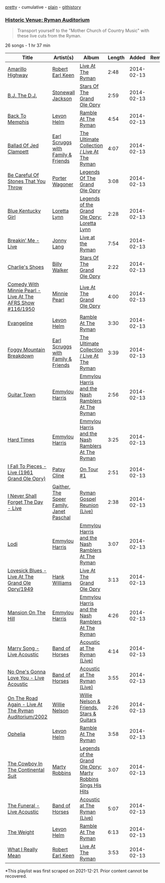 [pretty](/playlists/pretty/2lOMjzyPMlcIvcaWlaF6MB.md) - cumulative - [plain](/playlists/plain/2lOMjzyPMlcIvcaWlaF6MB) - [githistory](https://github.githistory.xyz/mackorone/spotify-playlist-archive/blob/main/playlists/plain/2lOMjzyPMlcIvcaWlaF6MB)

### [Historic Venue: Ryman Auditorium](https://open.spotify.com/playlist/2lOMjzyPMlcIvcaWlaF6MB)

> Transport yourself to the "Mother Church of Country Music" with these live cuts from the Ryman.

26 songs - 1 hr 37 min

| Title | Artist(s) | Album | Length | Added | Removed |
|---|---|---|---|---|---|
| [Amarillo Highway](https://open.spotify.com/track/6v20IZZe5cpVTa0Wr4viAI) | [Robert Earl Keen](https://open.spotify.com/artist/1jjpkAHC8bd9fRFfgKyYLP) | [Live At The Ryman](https://open.spotify.com/album/5xjIhDIgeympQE9sY6ycUr) | 2:48 | 2014-02-13 |  |
| [B.J\. The D.J.](https://open.spotify.com/track/0i56DpoaaddL17NRi7Bakf) | [Stonewall Jackson](https://open.spotify.com/artist/0NqxUSg57tX1o1WG7VU1Vp) | [Stars Of The Grand Ole Opry](https://open.spotify.com/album/1VgMxOLTZZCFIjZNqpljih) | 2:59 | 2014-02-13 |  |
| [Back To Memphis](https://open.spotify.com/track/7bY9afXKNu6jaurg6hRz5t) | [Levon Helm](https://open.spotify.com/artist/1PWHsS9haruM3AEebZuGs9) | [Ramble At The Ryman](https://open.spotify.com/album/4DVPUmjai3V6TkDUm9GDYB) | 4:54 | 2014-02-13 |  |
| [Ballad Of Jed Clampett](https://open.spotify.com/track/1HVaZswQYJFgW2ydiATWOx) | [Earl Scruggs with Family & Friends](https://open.spotify.com/artist/6xfpPv57MHbo0W3lTVaTKV) | [The Ultimate Collection / Live At The Ryman](https://open.spotify.com/album/3zQhpJr0hnBYyqzeJmxmEb) | 4:07 | 2014-02-13 |  |
| [Be Careful Of Stones That You Throw](https://open.spotify.com/track/6dLf1lqVH8gdRPypkKHJrX) | [Porter Wagoner](https://open.spotify.com/artist/4PcLkq6IefIYiRWLXOfwKA) | [Legends Of The Grand Ole Opry](https://open.spotify.com/album/3anhQH0IAFAHWSVtUWpKph) | 3:08 | 2014-02-13 |  |
| [Blue Kentucky Girl](https://open.spotify.com/track/1Xka7EDlLBuCkDzYbIRgsW) | [Loretta Lynn](https://open.spotify.com/artist/1FE0rls8gfQT3laAeRYNgl) | [Legends of the Grand Ole Opry: Loretta Lynn](https://open.spotify.com/album/3fHRR9UMTgDA6X5TspCIcx) | 2:28 | 2014-02-13 |  |
| [Breakin’ Me \- Live](https://open.spotify.com/track/5SvnFIDmtpMXnagk3Kwmq4) | [Jonny Lang](https://open.spotify.com/artist/5rX1EodZfwxmW4fQX2Caot) | [Live at the Ryman](https://open.spotify.com/album/5TX3W2zbb6Vgyl4RZaYGD1) | 7:54 | 2014-02-13 |  |
| [Charlie's Shoes](https://open.spotify.com/track/3gFjLkBHTU0hESknv9WBmO) | [Billy Walker](https://open.spotify.com/artist/0wOnokuOcSoYAUZN6jmpDc) | [Stars Of The Grand Ole Opry](https://open.spotify.com/album/1VgMxOLTZZCFIjZNqpljih) | 2:22 | 2014-02-13 |  |
| [Comedy With Minnie Pearl \- Live At The AFRS Show \#116/1950](https://open.spotify.com/track/1lK7XeJQmIGGobuz7vE4hd) | [Minnie Pearl](https://open.spotify.com/artist/2n5YPAE6NwFtMdE4cepx3n) | [Live At The Grand Ole Opry](https://open.spotify.com/album/31NcTIaL6bG443JSQbiY5R) | 4:00 | 2014-02-13 |  |
| [Evangeline](https://open.spotify.com/track/69XS2i8pYO8MqfudPbNdmF) | [Levon Helm](https://open.spotify.com/artist/1PWHsS9haruM3AEebZuGs9) | [Ramble At The Ryman](https://open.spotify.com/album/4DVPUmjai3V6TkDUm9GDYB) | 3:30 | 2014-02-13 |  |
| [Foggy Mountain Breakdown](https://open.spotify.com/track/6Ax8QvdD3DZGwiW4GVV3bs) | [Earl Scruggs with Family & Friends](https://open.spotify.com/artist/6xfpPv57MHbo0W3lTVaTKV) | [The Ultimate Collection / Live At The Ryman](https://open.spotify.com/album/3zQhpJr0hnBYyqzeJmxmEb) | 3:39 | 2014-02-13 |  |
| [Guitar Town](https://open.spotify.com/track/38PARxIXyOVV1OX8Im33bF) | [Emmylou Harris](https://open.spotify.com/artist/5s6TJEuHTr9GR894wc6VfP) | [Emmylou Harris and the Nash Ramblers At The Ryman](https://open.spotify.com/album/2pASqFYsiluKFC5coxpxXS) | 2:56 | 2014-02-13 |  |
| [Hard Times](https://open.spotify.com/track/3BblpAoOLbV6A3mpipAvVJ) | [Emmylou Harris](https://open.spotify.com/artist/5s6TJEuHTr9GR894wc6VfP) | [Emmylou Harris and the Nash Ramblers At The Ryman](https://open.spotify.com/album/2pASqFYsiluKFC5coxpxXS) | 3:25 | 2014-02-13 |  |
| [I Fall To Pieces \- Live \(1961 Grand Ole Opry\)](https://open.spotify.com/track/3jgjg87yLGjhpX8veyi6Pf) | [Patsy Cline](https://open.spotify.com/artist/7dNsHhGeGU5MV01r06O8gK) | [On Tour \#1](https://open.spotify.com/album/67Q9s9JKfLkBtJbg3oAuc0) | 2:51 | 2014-02-13 |  |
| [I Never Shall Forget The Day \- Live](https://open.spotify.com/track/76rWrw7S1WMugXWOshM85j) | [Gaither](https://open.spotify.com/artist/1rKNroS04wbR4kgHIGBghY), [The Speer Family](https://open.spotify.com/artist/09jjYjayn8aDcjgeKiAn0r), [Janet Paschal](https://open.spotify.com/artist/0zRYgjw7RxECPWbPuMxdFl) | [Ryman Gospel Reunion \(Live\)](https://open.spotify.com/album/16xExsbPMsEYXkte3apJtb) | 2:38 | 2014-02-13 |  |
| [Lodi](https://open.spotify.com/track/3vYMaekpeUtM6wErEiQ3Ll) | [Emmylou Harris](https://open.spotify.com/artist/5s6TJEuHTr9GR894wc6VfP) | [Emmylou Harris and the Nash Ramblers At The Ryman](https://open.spotify.com/album/2pASqFYsiluKFC5coxpxXS) | 3:07 | 2014-02-13 |  |
| [Lovesick Blues \- Live At The Grand Ole Opry/1949](https://open.spotify.com/track/1hrS9xU1Mu314GhPOKapaX) | [Hank Williams](https://open.spotify.com/artist/1FClsNYBUoNFtGgzeG74dW) | [Live At The Grand Ole Opry](https://open.spotify.com/album/31NcTIaL6bG443JSQbiY5R) | 3:13 | 2014-02-13 |  |
| [Mansion On The Hill](https://open.spotify.com/track/0ujWbQtmi5jVmPAdaqAE9K) | [Emmylou Harris](https://open.spotify.com/artist/5s6TJEuHTr9GR894wc6VfP) | [Emmylou Harris and the Nash Ramblers At The Ryman](https://open.spotify.com/album/2pASqFYsiluKFC5coxpxXS) | 4:26 | 2014-02-13 |  |
| [Marry Song \- Live Acoustic](https://open.spotify.com/track/0vykpAq2QuuFMzIr776Cno) | [Band of Horses](https://open.spotify.com/artist/0OdUWJ0sBjDrqHygGUXeCF) | [Acoustic at The Ryman \(Live\)](https://open.spotify.com/album/6N3W6VPGBBxZcYajhZB75a) | 4:14 | 2014-02-13 |  |
| [No One's Gonna Love You \- Live Acoustic](https://open.spotify.com/track/2eoVXXCe2Uryug9QiXH0RI) | [Band of Horses](https://open.spotify.com/artist/0OdUWJ0sBjDrqHygGUXeCF) | [Acoustic at The Ryman \(Live\)](https://open.spotify.com/album/6N3W6VPGBBxZcYajhZB75a) | 3:55 | 2014-02-13 |  |
| [On The Road Again \- Live At The Ryman Auditorium/2002](https://open.spotify.com/track/1WbpJzcP8kTQqG1PFBtNva) | [Willie Nelson](https://open.spotify.com/artist/5W5bDNCqJ1jbCgTxDD0Cb3) | [Willie Nelson & Friends, Stars & Guitars](https://open.spotify.com/album/61IXp6ACQDjl2bRU1dJ6Vy) | 2:26 | 2014-02-13 |  |
| [Ophelia](https://open.spotify.com/track/2xlsZNCPLNtGt0QZMn3dGh) | [Levon Helm](https://open.spotify.com/artist/1PWHsS9haruM3AEebZuGs9) | [Ramble At The Ryman](https://open.spotify.com/album/4DVPUmjai3V6TkDUm9GDYB) | 3:58 | 2014-02-13 |  |
| [The Cowboy In The Continental Suit](https://open.spotify.com/track/5ku5j7ad7iF2pkBZSLvwaP) | [Marty Robbins](https://open.spotify.com/artist/0Xi59sEw38vRvwleSAVqoo) | [Legends of the Grand Ole Opry: Marty Robbins Sings His Hits](https://open.spotify.com/album/7eexZh78EfeyNwC25Nh4Sd) | 3:07 | 2014-02-13 |  |
| [The Funeral \- Live Acoustic](https://open.spotify.com/track/1jKvrkkZxtQ7ZDiXdITOis) | [Band of Horses](https://open.spotify.com/artist/0OdUWJ0sBjDrqHygGUXeCF) | [Acoustic at The Ryman \(Live\)](https://open.spotify.com/album/6N3W6VPGBBxZcYajhZB75a) | 5:07 | 2014-02-13 |  |
| [The Weight](https://open.spotify.com/track/1VbEG8zesIDT7XDSORajV7) | [Levon Helm](https://open.spotify.com/artist/1PWHsS9haruM3AEebZuGs9) | [Ramble At The Ryman](https://open.spotify.com/album/4DVPUmjai3V6TkDUm9GDYB) | 6:13 | 2014-02-13 |  |
| [What I Really Mean](https://open.spotify.com/track/0iRvXVZ16aiu9v2dg8bkwe) | [Robert Earl Keen](https://open.spotify.com/artist/1jjpkAHC8bd9fRFfgKyYLP) | [Live At The Ryman](https://open.spotify.com/album/5xjIhDIgeympQE9sY6ycUr) | 3:53 | 2014-02-13 |  |

\*This playlist was first scraped on 2021-12-21. Prior content cannot be recovered.
